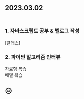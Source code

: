 ## 2023.03.02<br/><br/>

### 1. 자바스크립트 공부 & 벨로그 작성
[클래스]

### 2. 파이썬 알고리즘 인터뷰
자료형 복습<br>
배열 복습<br>


## 😑